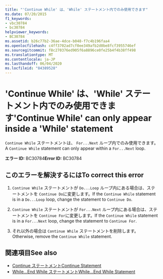 ```yaml
---
title: "'Continue While' は、'While' ステートメント内でのみ使用できます"
ms.date: 07/20/2015
f1_keywords:
- vbc30784
- bc30784
helpviewer_keywords:
- BC30784
ms.assetid: b26c77b2-36ae-4dce-b048-f7c4b196faa4
ms.openlocfilehash: c4ff3702ad7cf0ee349afb2d0be8fcf3955746ef
ms.sourcegitcommit: f8c270376ed905f6a8896ce0fe25b4f4b38ff498
ms.translationtype: MT
ms.contentlocale: ja-JP
ms.lasthandoff: 06/04/2020
ms.locfileid: "84389528"
---
```

# <a name="continue-while-can-only-appear-inside-a-while-statement"></a><span data-ttu-id="0da12-102">'Continue While' は、'While' ステートメント内でのみ使用できます</span><span class="sxs-lookup"><span data-stu-id="0da12-102">'Continue While' can only appear inside a 'While' statement</span></span>
<span data-ttu-id="0da12-103">`Continue While` ステートメントは、 `For...Next` ループ内でのみ使用できます。</span><span class="sxs-lookup"><span data-stu-id="0da12-103">A `Continue While` statement can only appear within a `For...Next` loop.</span></span>  
  
 <span data-ttu-id="0da12-104">**エラー ID:** BC30784</span><span class="sxs-lookup"><span data-stu-id="0da12-104">**Error ID:** BC30784</span></span>  
  
## <a name="to-correct-this-error"></a><span data-ttu-id="0da12-105">このエラーを解決するには</span><span class="sxs-lookup"><span data-stu-id="0da12-105">To correct this error</span></span>  
  
1. <span data-ttu-id="0da12-106">`Continue While` ステートメントが `Do...Loop` ループ内にある場合は、ステートメントを `Continue Do`に変更します。</span><span class="sxs-lookup"><span data-stu-id="0da12-106">If the `Continue While` statement is in a `Do...Loop` loop, change the statement to `Continue Do`.</span></span>  
  
2. <span data-ttu-id="0da12-107">`Continue While` ステートメントが `For...Next` ループ内にある場合は、ステートメントを `Continue For`に変更します。</span><span class="sxs-lookup"><span data-stu-id="0da12-107">If the `Continue While` statement is in a `For...Next` loop, change the statement to `Continue For`.</span></span>  
  
3. <span data-ttu-id="0da12-108">それ以外の場合は `Continue While` ステートメントを削除します。</span><span class="sxs-lookup"><span data-stu-id="0da12-108">Otherwise, remove the `Continue While` statement.</span></span>  
  
## <a name="see-also"></a><span data-ttu-id="0da12-109">関連項目</span><span class="sxs-lookup"><span data-stu-id="0da12-109">See also</span></span>

- [<span data-ttu-id="0da12-110">Continue ステートメント</span><span class="sxs-lookup"><span data-stu-id="0da12-110">Continue Statement</span></span>](../language-reference/statements/continue-statement.md)
- [<span data-ttu-id="0da12-111">While...End While ステートメント</span><span class="sxs-lookup"><span data-stu-id="0da12-111">While...End While Statement</span></span>](../language-reference/statements/while-end-while-statement.md)

